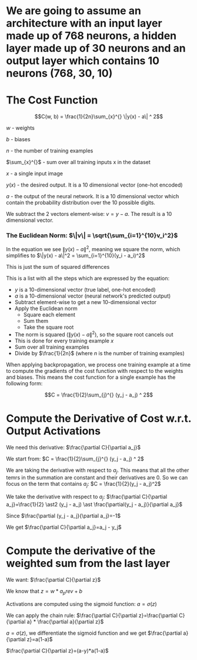 # We are going to assume an architecture with an input layer made up of 768 neurons, a hidden layer made up of 30 neurons and an output layer which contains 10 neurons (768, 30, 10)

# The Cost Function

```math
C(w, b) = \frac{1}{2n}\sum_{x}^{} \|y(x) - a\| ^ 2
```
$w$ - weights

$b$ - biases

$n$ - the number of training examples

$\sum_{x}^{}$ - sum over all training inputs x in the dataset

$x$ - a single input image

$y(x)$ - the desired output. It is a 10 dimensional vector (one-hot encoded)

$a$ - the output of the neural network. It is a 10 dimensional vector which contain the probability distribution over the 10 possible digits.

We subtract the 2 vectors element-wise: $`v = y - a`$. The result is a 10 dimensional vector.

### The Euclidean Norm: $`\|v\| = \sqrt{\sum_{i=1}^{10}v_i^2}`$

In the equation we see $`\|y(x) - a\|^2`$, meaning we square the norm, which simplifies to $`\|y(x) - a\|^2 = \sum_{i=1}^{10}(y_i - a_i)^2`$

This is just the sum of squared differences 

This is a list with all the steps which are expressed by the equation:

- $y$ is a 10-dimensional vector (true label, one-hot encoded)
- $a$ is a 10-dimensional vector (neural network's predicted output)
- Subtract element-wise to get a new 10-dimensional vector
- Apply the Euclidean norm
	- Square each element
	- Sum them
	- Take the square root
- The norm is squared ($`\|y(x) - a\|^2`$), so the square root cancels out
- This is done for every training example $x$
- Sum over all training examples
- Divide by $\frac{1}{2n}\$ (where $n$ is the number of training examples)

When applying backpropagation, we process one training example at a time to compute the gradients of the cost function with respect to the weights and biases. This means the cost function for a single example has the following form:

```math
C = \frac{1}{2}\sum_{j}^{} (y_j - a_j) ^ 2
```

# Compute the Derivative of Cost w.r.t. Output Activations 

We need this derivative: $`\frac{\partial C}{\partial a_j}`$

We start from: $`C = \frac{1}{2}\sum_{j}^{} (y_j - a_j) ^ 2`$

We are taking the derivative with respect to $`a_j`$. This means that all the other temrs in the summation are constant and their derivatives are 0. So we can focus on the term that contains $`a_j`$: $`C = \frac{1}{2}(y_j - a_j)^2`$

We take the derivative with respect to $`a_j`$: $`\frac{\partial C}{\partial a_j}=\frac{1}{2} \ast2 (y_j - a_j) \ast \frac{\partial(y_j - a_j)}{\partial a_j}`$

Since $`\frac{\partial (y_j - a_j}{\partial a_j}=-1`$

We get $`\frac{\partial C}{\partial a_j}=a_j - y_j`$

# Compute the derivative of the weighted sum from the last layer

We want: $`\frac{\partial C}{\partial z}`$

We know that $`z = w * a_prev + b`$

Activations are computed using the sigmoid function: $`a = \sigma(z)`$

We can apply the chain rule: $`\frac{\partial C}{\partial z}=\frac{\partial C}{\partial a} * \frac{\partial a}{\partial z}`$

$`a=\sigma(z)`$, we differentiate the sigmoid function and we get $`\frac{\partial a}{\partial z}=a(1-a)`$

$`\frac{\partial C}{\partial z}=(a-y)*a(1-a)`$
